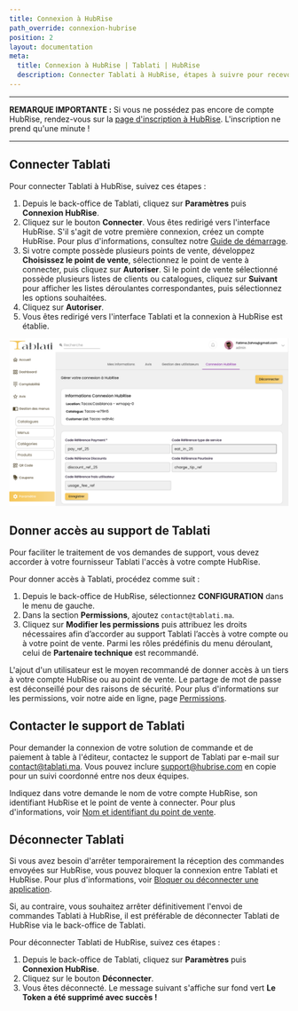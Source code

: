 ```yaml
---
title: Connexion à HubRise
path_override: connexion-hubrise
position: 2
layout: documentation
meta:
  title: Connexion à HubRise | Tablati | HubRise
  description: Connecter Tablati à HubRise, étapes à suivre pour recevoir vos commandes Tablati dans votre logiciel de caisse.
---
```


---

**REMARQUE IMPORTANTE :** Si vous ne possédez pas encore de compte HubRise, rendez-vous sur la [page d'inscription à HubRise](https://manager.hubrise.com/signup). L'inscription ne prend qu'une minute !

---

## Connecter Tablati

Pour connecter Tablati à HubRise, suivez ces étapes :

1. Depuis le back-office de Tablati, cliquez sur **Paramètres** puis **Connexion HubRise**.
2. Cliquez sur le bouton **Connecter**. Vous êtes redirigé vers l'interface HubRise. S'il s'agit de votre première connexion, créez un compte HubRise. Pour plus d'informations, consultez notre [Guide de démarrage](/docs/get-started).
3. Si votre compte possède plusieurs points de vente, développez **Choisissez le point de vente**, sélectionnez le point de vente à connecter, puis cliquez sur **Autoriser**. Si le point de vente sélectionné possède plusieurs listes de clients ou catalogues, cliquez sur **Suivant** pour afficher les listes déroulantes correspondantes, puis sélectionnez les options souhaitées.
4. Cliquez sur **Autoriser**.
5. Vous êtes redirigé vers l'interface Tablati et la connexion à HubRise est établie.

![Connecter et Déconnecter Tablati de HubRise](./images/001-2x-tablati-hubrise-configuration.png)

## Donner accès au support de Tablati

Pour faciliter le traitement de vos demandes de support, vous devez accorder à votre fournisseur Tablati l'accès à votre compte HubRise.

Pour donner accès à Tablati, procédez comme suit :

1. Depuis le back-office de HubRise, sélectionnez **CONFIGURATION** dans le menu de gauche.
2. Dans la section **Permissions**, ajoutez `contact@tablati.ma`.
3. Cliquez sur **Modifier les permissions** puis attribuez les droits nécessaires afin d’accorder au support Tablati l’accès à votre compte ou à votre point de vente. Parmi les rôles prédéfinis du menu déroulant, celui de **Partenaire technique** est recommandé.

L'ajout d'un utilisateur est le moyen recommandé de donner accès à un tiers à votre compte HubRise ou au point de vente. Le partage de mot de passe est déconseillé pour des raisons de sécurité. Pour plus d'informations sur les permissions, voir notre aide en ligne, page [Permissions](/docs/permissions).

## Contacter le support de Tablati

Pour demander la connexion de votre solution de commande et de paiement à table à l'éditeur, contactez le support de Tablati par e-mail sur contact@tablati.ma. Vous pouvez inclure support@hubrise.com en copie pour un suivi coordonné entre nos deux équipes.

Indiquez dans votre demande le nom de votre compte HubRise, son identifiant HubRise et le point de vente à connecter. Pour plus d'informations, voir [Nom et identifiant du point de vente](/docs/locations#location-name-and-id).

## Déconnecter Tablati

Si vous avez besoin d'arrêter temporairement la réception des commandes envoyées sur HubRise, vous pouvez bloquer la connexion entre Tablati et HubRise. Pour plus d'informations, voir [Bloquer ou déconnecter une application](/docs/connections#block-or-disconnect).

Si, au contraire, vous souhaitez arrêter définitivement l'envoi de commandes Tablati à HubRise, il est préférable de déconnecter Tablati de HubRise via le back-office de Tablati.

Pour déconnecter Tablati de HubRise, suivez ces étapes :

1. Depuis le back-office de Tablati, cliquez sur **Paramètres** puis **Connexion HubRise**.
2. Cliquez sur le bouton **Déconnecter**.
3. Vous êtes déconnecté. Le message suivant s'affiche sur fond vert **Le Token a été supprimé avec succès !**
